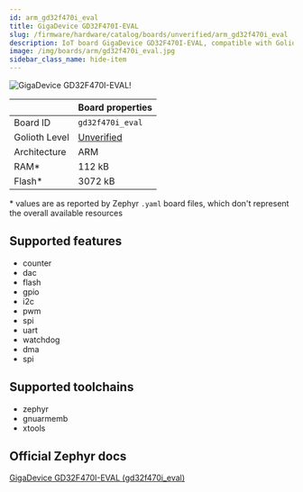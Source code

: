 ```yaml
---
id: arm_gd32f470i_eval
title: GigaDevice GD32F470I-EVAL
slug: /firmware/hardware/catalog/boards/unverified/arm_gd32f470i_eval
description: IoT board GigaDevice GD32F470I-EVAL, compatible with Golioth at unverified level.
image: /img/boards/arm/gd32f470i_eval.jpg
sidebar_class_name: hide-item
---
```


[//]: # (This is an auto-generated file, do not edit! Changes to it will be lost upon re-generation)

![GigaDevice GD32F470I-EVAL!](/img/boards/arm/gd32f470i_eval.jpg "GigaDevice GD32F470I-EVAL")

|                | Board properties     |
| -------------  | -------------------- |
| Board ID       | `gd32f470i_eval` |
| Golioth Level  | [Unverified](/firmware/hardware#unverified-boards) |
| Architecture   | ARM |
| RAM*           | 112 kB |
| Flash*         | 3072 kB |

\* values are as reported by Zephyr `.yaml` board files, which don't represent the overall available resources



## Supported features

* counter
* dac
* flash
* gpio
* i2c
* pwm
* spi
* uart
* watchdog
* dma
* spi

## Supported toolchains

* zephyr
* gnuarmemb
* xtools

## Official Zephyr docs

[GigaDevice GD32F470I-EVAL (gd32f470i_eval)](https://docs.zephyrproject.org/3.6.0/boards/arm/gd32f470i_eval/doc/index.html)
